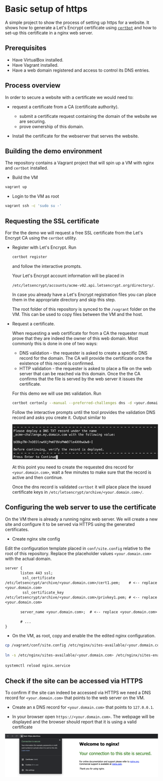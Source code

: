 # Basic setup of https

A simple project to show the process of setting up https for a website. It shows how to generate a Let's Encrypt certificate using [`certbot`](https://certbot.eff.org/) and how to set-up this certificate in a nginx web server.

## Prerequisites

- Have VirtualBox installed.
- Have Vagrant installed.
- Have a web domain registered and access to control its DNS entries.

## Process overview

In order to secure a website with a certificate we would need to:

- request a certificate from a CA (certificate authority).
  - submit a certificate request containing the domain of the website we are securing.
  - prove ownership of this domain.

- Install the certificate for the webserver that serves the website.

## Building the demo environment

The repository contains a Vagrant project that will spin up a VM with nginx and `certbot` installed.

- Build the VM

```bash
vagrant up
```

- Login to the VM as root

```bash
vagrant ssh -c 'sudo su -'
```

## Requesting the SSL certificate

For the the demo we will request a free SSL certificate from the Let's Encrypt CA using the `certbot` utility.

- Register with Let's Encrypt. Run
  
  ```bash
  certbot register
  ```

  and follow the interactive prompts.

  Your Let's Encrypt account information will be placed in 
  
  `/etc/letsencrypt/accounts/acme-v02.api.letsencrypt.org/directory/`.

  In case you already have a Let's Encrypt registration files you can place them in the appropriate directory and skip this step.
  
  The root folder of this repository is synced to the `/vagrant` folder on the VM. This can be used to copy files between the VM and the host.

- Request a certificate.

  When requesting a web certificate for from a CA the requester must prove that they are indeed the owner of this web domain. Most commonly this is done in one of two ways:

  * DNS validation - the requester is asked to create a specific DNS record for the domain. The CA will provide the certificate once the existence of this record is confirmed.
  * HTTP validation - the requester is asked to place a file on the web server that can be reached via this domain. Once the the CA confirms that the file is served by the web server it issues the certificate.

  For this demo we will use `DNS` validation. Run

  ```bash
  certbot certonly --manual --preferred-challenges dns -d <your.domain.com>
  ```

  Follow the interactive prompts until the tool provides the validation DNS record and asks you create it. Output similar to

  ![certbot dns validation](./screenshots/cerbot-dns-validation.png)

  At this point you need to create the requested dns record for `<your.domain.com>`, wait a few minutes to make sure that the record is active and then continue.

  Once the dns record is validated `certbot` it will place place the issued certificate keys in `/etc/letsencrypt/archive/<your.domain.com>/`.

## Configuring the web server to use the certificate

On the VM there is already a running nginx web server. We will create a new site and configure it to be served via HTTPS using the generated certificates.

- Create nginx site config

Edit the configuration template placed in `conf/site.config` relative to the root of this repository. Replace the placeholder values `<your.domain.com>` with the actual domain.

```nginx
server {
       listen 443 ssl;
        ssl_certificate      /etc/letsencrypt/archive/<your.domain.com>/cert1.pem;    # <-- replace <your.domain.com>
        ssl_certificate_key  /etc/letsencrypt/archive/<your.domain.com>/privkey1.pem; # <-- replace <your.domain.com>

       server_name <your.domain.com>;  # <-- replace <your.domain.com>

       # ...
}
```

- On the VM, as root, copy and enable the the edited nginx configuration.

```bash
cp /vagrant/conf/site.config /etc/nginx/sites-available/<your.domain.com>  # <-- replace <your.domain.com>

ln -s /etc/nginx/sites-available/<your.domain.com> /etc/nginx/sites-enabled/<your.domain.com>  # <-- replace <your.domain.com>

systemctl reload nginx.service
```

## Check if the site can be accessed via HTTPS

To confirm if the site can indeed be accessed via HTTPS we need a DNS record for `<your.domain.com>` that points to the web server on the VM. 

- Create an `A` DNS record for `<your.domain.com>` that points to `127.0.0.1`.

- In your browser open `https://<your.domain.com>`. The webpage will be displayed and the browser should report that it is using a valid certificate

![secured webpage](./screenshots/secured-webpage.png)
